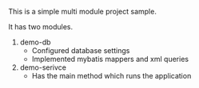This is a simple multi module project sample.

It has two modules.

1. demo-db
    - Configured database settings
    - Implemented mybatis mappers and xml queries
2. demo-serivce
    - Has the main method which runs the application